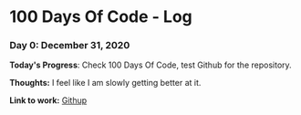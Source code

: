 # 100 Days Of Code - Log

### Day 0: December 31, 2020

**Today's Progress**: Check 100 Days Of Code, test Github for the repository.

**Thoughts:** I feel like I am slowly getting better at it.

**Link to work:** [Githup](https://github.com/quanvt/100-days-of-code)


